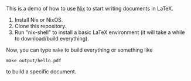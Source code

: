 This is a demo of how to use [Nix](https://nixos.org/) to start
writing documents in LaTeX.

1. Install Nix or NixOS.
2. Clone this repository.
3. Run "nix-shell" to install a basic LaTeX environment (it will take a while to download/build everything).

Now, you can type `make` to build everything or something like

```
make output/hello.pdf
```

to build a specific document.
